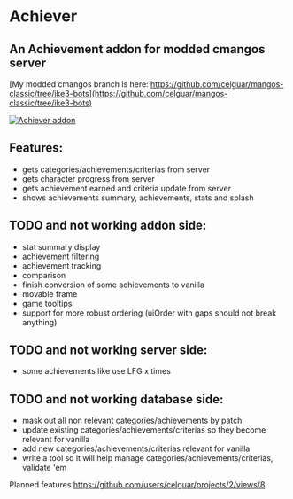 # Achiever
## An Achievement addon for modded cmangos server
[My modded cmangos branch is here: https://github.com/celguar/mangos-classic/tree/ike3-bots](https://github.com/celguar/mangos-classic/tree/ike3-bots)

[![Achiever addon](https://i.postimg.cc/Kz1WLNMy/Achiever-Summary.jpg)](https://i.postimg.cc/Kz1WLNMy/Achiever-Summary.jpg)

## Features:
- gets categories/achievements/criterias from server
- gets character progress from server
- gets achievement earned and criteria update from server
- shows achievements summary, achievements, stats and splash

## TODO and not working addon side:
- stat summary display
- achievement filtering
- achievement tracking
- comparison
- finish conversion of some achievements to vanilla
- movable frame
- game tooltips
- support for more robust ordering (uiOrder with gaps should not break anything)

## TODO and not working server side:
- some achievements like use LFG x times

## TODO and not working database side:
- mask out all non relevant categories/achievements by patch
- update existing categories/achievements/criterias so they become relevant for vanilla
- add new categories/achievements/criterias relevant for vanilla
- write a tool so it will help manage categories/achievements/criterias, validate 'em

Planned features https://github.com/users/celguar/projects/2/views/8
